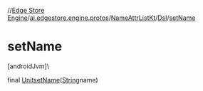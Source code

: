 //[Edge Store Engine](../../../../index.md)/[ai.edgestore.engine.protos](../../index.md)/[NameAttrListKt](../index.md)/[Dsl](index.md)/[setName](set-name.md)

# setName

[androidJvm]\

final [Unit](https://kotlinlang.org/api/latest/jvm/stdlib/kotlin/-unit/index.html)[setName](set-name.md)([String](https://developer.android.com/reference/kotlin/java/lang/String.html)name)
